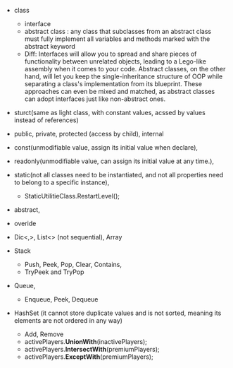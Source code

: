 - class
  - interface
  - abstract class : any class that subclasses from an abstract class must fully implement all variables and methods marked with the abstract keyword
  - Diff: Interfaces will allow you to spread and share pieces of functionality between unrelated objects, leading to a Lego-like assembly when it comes to your code. Abstract classes, on the other hand, will let you keep the single-inheritance structure of OOP while separating a class's implementation from its blueprint. These approaches can even be mixed and matched, as abstract classes can adopt interfaces just like non-abstract ones.
- sturct(same as light class, with constant values, acssed by values instead of references)


- public, private, protected (access by child), internal


- const(unmodifiable value,  assign its initial value when declare), 
- readonly(unmodifiable value, can assign its initial value at any time.), 
- static(not all classes need to be instantiated, and not all properties need to belong to a specific instance),
  - StaticUtilitieClass.RestartLevel();
- abstract, 
- overide


- Dic<,>, List<> (not sequential), Array
- Stack
  - Push, Peek, Pop, Clear, Contains, 
  - TryPeek and TryPop
- Queue, 
  - Enqueue, Peek, Dequeue
- HashSet (it cannot store duplicate values and is not sorted, meaning its elements are not ordered in any way)
   - Add, Remove
   - activePlayers.**UnionWith**(inactivePlayers);
   - activePlayers.**IntersectWith**(premiumPlayers);
   - activePlayers.**ExceptWith**(premiumPlayers);
